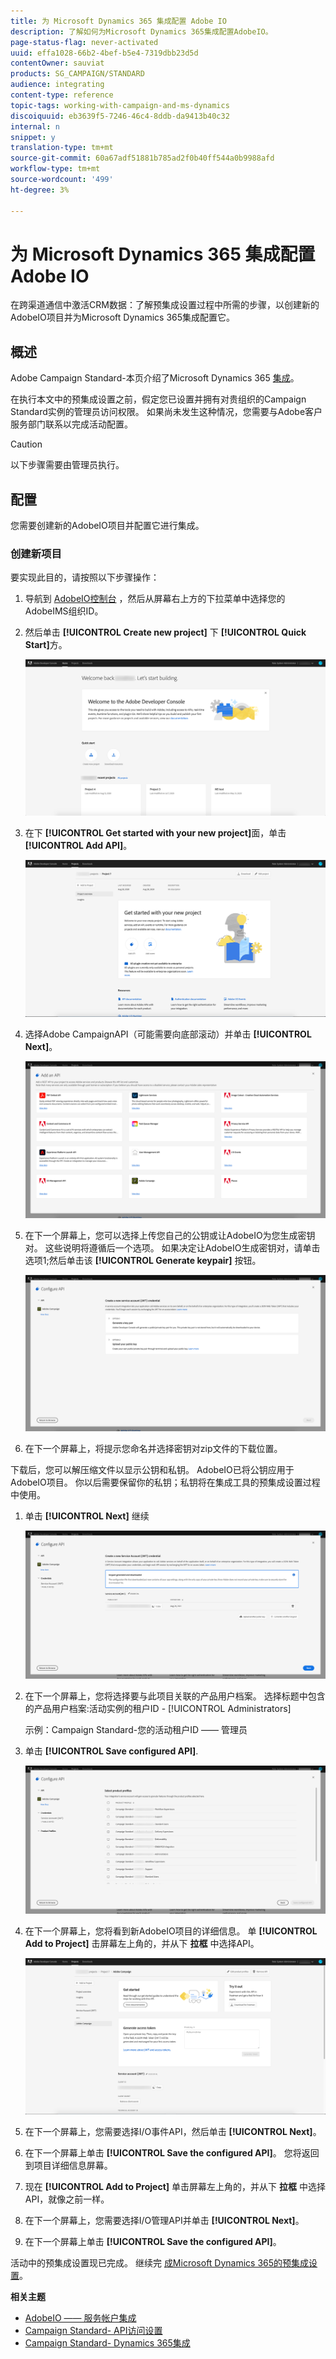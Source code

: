 ```yaml
---
title: 为 Microsoft Dynamics 365 集成配置 Adobe IO
description: 了解如何为Microsoft Dynamics 365集成配置AdobeIO。
page-status-flag: never-activated
uuid: effa1028-66b2-4bef-b5e4-7319dbb23d5d
contentOwner: sauviat
products: SG_CAMPAIGN/STANDARD
audience: integrating
content-type: reference
topic-tags: working-with-campaign-and-ms-dynamics
discoiquuid: eb3639f5-7246-46c4-8ddb-da9413b40c32
internal: n
snippet: y
translation-type: tm+mt
source-git-commit: 60a67adf51881b785ad2f0b40ff544a0b9988afd
workflow-type: tm+mt
source-wordcount: '499'
ht-degree: 3%

---
```



# 为 Microsoft Dynamics 365 集成配置 Adobe IO

在跨渠道通信中激活CRM数据：了解预集成设置过程中所需的步骤，以创建新的AdobeIO项目并为Microsoft Dynamics 365集成配置它。

## 概述

Adobe Campaign Standard-本页介绍了Microsoft Dynamics 365 [集成](../../integrating/using/working-with-campaign-standard-and-microsoft-dynamics-365.md)。

在执行本文中的预集成设置之前，假定您已设置并拥有对贵组织的Campaign Standard实例的管理员访问权限。  如果尚未发生这种情况，您需要与Adobe客户服务部门联系以完成活动配置。

>[!CAUTION]
>
>以下步骤需要由管理员执行。

## 配置

您需要创建新的AdobeIO项目并配置它进行集成。

### 创建新项目

要实现此目的，请按照以下步骤操作：

1. 导航到 [AdobeIO控制台](https://console.adobe.io/home#) ，然后从屏幕右上方的下拉菜单中选择您的AdobeIMS组织ID。

1. 然后单击 **[!UICONTROL Create new project]** 下 **[!UICONTROL Quick Start]**&#x200B;方。

   ![](assets/adobeIO1.png)

1. 在下 **[!UICONTROL Get started with your new project]**&#x200B;面，单击 **[!UICONTROL Add API]**。

   ![](assets/adobeIO2.png)

1. 选择Adobe CampaignAPI（可能需要向底部滚动）并单击 **[!UICONTROL Next]**。

   ![](assets/adobeIO3.png)

1. 在下一个屏幕上，您可以选择上传您自己的公钥或让AdobeIO为您生成密钥对。 这些说明将遵循后一个选项。 如果决定让AdobeIO生成密钥对，请单击选项1;然后单击该 **[!UICONTROL Generate keypair]** 按钮。

   ![](assets/adobeIO4.png)

1. 在下一个屏幕上，将提示您命名并选择密钥对zip文件的下载位置。

下载后，您可以解压缩文件以显示公钥和私钥。 AdobeIO已将公钥应用于AdobeIO项目。 你以后需要保留你的私钥；私钥将在集成工具的预集成设置过程中使用。

1. 单击 **[!UICONTROL Next]** 继续

   ![](assets/adobeIO5.png)

1. 在下一个屏幕上，您将选择要与此项目关联的产品用户档案。 选择标题中包含的产品用户档案:活动实例的租户ID - [!UICONTROL Administrators]

   示例：Campaign Standard-您的活动租户ID —— 管理员

1. 单击 **[!UICONTROL Save configured API]**.

   ![](assets/adobeIO6.png)

1. 在下一个屏幕上，您将看到新AdobeIO项目的详细信息。 单 **[!UICONTROL Add to Project]** 击屏幕左上角的，并从下 **拉框** 中选择API。

   ![](assets/adobeIO7.png)

1. 在下一个屏幕上，您需要选择I/O事件API，然后单击 **[!UICONTROL Next]**。

1. 在下一个屏幕上单击 **[!UICONTROL Save the configured API]**。  您将返回到项目详细信息屏幕。

1. 现在 **[!UICONTROL Add to Project]** 单击屏幕左上角的，并从下 **拉框** 中选择API，就像之前一样。

1. 在下一个屏幕上，您需要选择I/O管理API并单击 **[!UICONTROL Next]**。

1. 在下一个屏幕上单击 **[!UICONTROL Save the configured API]**。

活动中的预集成设置现已完成。  继续完 [成Microsoft Dynamics 365的预集成设置](../../integrating/using/configure-microsoft-dynamics-365-for-campaign-integration.md)。

**相关主题**

* [AdobeIO —— 服务帐户集成](https://www.adobe.io/authentication/auth-methods.html#!AdobeDocs/adobeio-auth/master/AuthenticationOverview/ServiceAccountIntegration.md)
* [Campaign Standard- API访问设置](../../api/using/setting-up-api-access.md)
* [Campaign Standard- Dynamics 365集成](../../integrating/using/configure-microsoft-dynamics-365-for-campaign-integration.md)